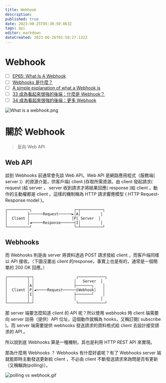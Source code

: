 ```yaml
---
title: Webhook
description: 
published: true
date: 2023-08-25T05:30:50.863Z
tags: api
editor: markdown
dateCreated: 2023-06-26T01:50:27.132Z
---
```


# Webhook
- [ ] [EP65: What Is A Webhook](https://blog.bytebytego.com/p/ep65-what-is-a-webhook?utm_source=profile&utm_medium=reader2)
- [ ] [Webhooks 是什麼？](https://matthung0807.blogspot.com/2022/04/what-is-webhooks.html)
- [ ] [A simple explanation of what a Webhook is](https://www.wallarm.com/what/a-simple-explanation-of-what-a-webhook-is)
- [ ] [33 成為看起來很強的後端：什麼是 Webhook？](https://www.youtube.com/watch?v=YpgaK1Ho-lI&ab_channel=Web%E5%AF%A6%E9%A9%97%E5%AE%A4&loop=0)
- [ ] [34 成為看起來很強的後端：更多 Webhook](https://www.youtube.com/watch?v=zhwDNMeo1pc&ab_channel=Web%E5%AF%A6%E9%A9%97%E5%AE%A4&loop=0)

![What is a webhook.png](http://192.168.25.60:8000/files/file_storage/623ab20d.png)

# 關於 Webhook
> 反向 Web API 

## Web API
談到 Webhooks 前通常會先談 Web API。Web API 是網路應用程式（服務端( server )）的資源介面，供客戶端( client )存取所需資源。由 client 發起請求( request )給 server ， server 收到請求才將結果回應( response )給 client ，動作的主動權都是 client 。這樣的機制稱為 HTTP 請求響應模型 ( HTTP Request-Response model )。

```
┌──────────┐                   ┌─┬──────────┐
│         ├──────Request──────►│A│         │
│  Client │                   │P│ Server  │
│         │◄─────Response──────┤I│         │
└──────────┘                   └─┴──────────┘
```

## Webhooks
而 Webhooks 則是由 server 將資料透過 POST 請求發給 client ，而客戶端同樣以 API 接收。（下圖沒畫出 client 的response，事實上也是有的，通常是一個簡單的 200 OK 回應。）

```
┌─────────┬─┐                   ┌────────────┐
│         │ │                  │   Server  │
│         │A│                  ├───────┐    │
│  Client │P│◄─────Request──────┤Webhook│   │
│         │I│                  ├───────┘    │
│         │ │                  │           │
└─────────┴─┘                   └────────────┘
```

那 server 端要怎麼知道 client 的 API 呢？所以使用 webhooks 時 client 端需要向 server 註冊（提供）API 位址，這個動作就稱為 hooks，又稱訂閱( subscribe )。而 server 端需要提供 webhooks 發送請求的資料格式給 client 去設計接受請求的 API 。

所以說到底 Webhooks 算是一種機制，其也是利用 HTTP REST API 來實現。

那為什麼用 Webhooks ？ Webhooks 有什麼好處呢？有了 Webhooks server 端就能即時主動發送更新給 client ，不必由 client 不斷發送請求來詢問是否有更新（又稱輪詢(polling)）。


![polling vs webhook.gif](http://192.168.25.60:8000/files/file_storage/7d941260.gif)




